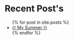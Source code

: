 # Recent Post's
<ul>
    {% for post in site.posts %}
        <li>
            <a href="/assets/Blog{{ 2023-09-15-kas.md }}">{{ My Summer }}</a>
        </li>
    {% endfor %}
</ul>